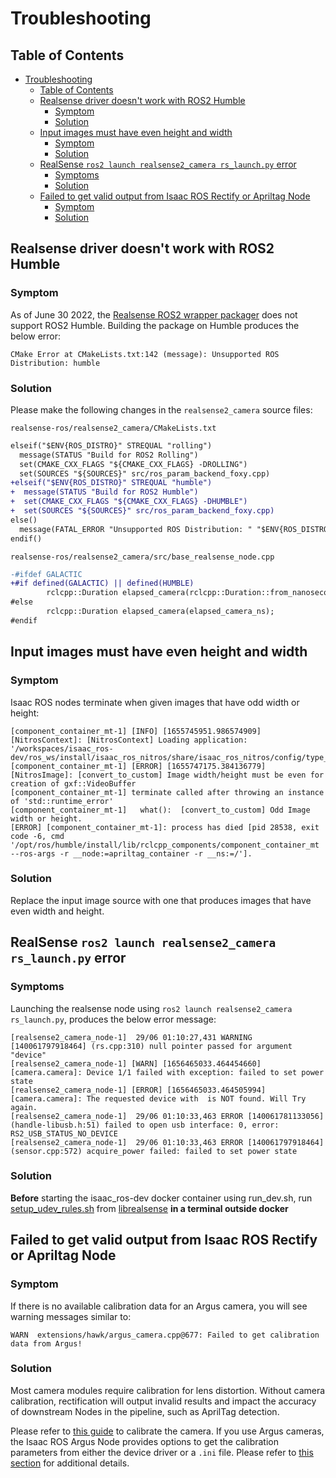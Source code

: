 # Troubleshooting

## Table of Contents
- [Troubleshooting](#troubleshooting)
  - [Table of Contents](#table-of-contents)
  - [Realsense driver doesn't work with ROS2 Humble](#realsense-driver-doesnt-work-with-ros2-humble)
    - [Symptom](#symptom)
    - [Solution](#solution)
  - [Input images must have even height and width](#input-images-must-have-even-height-and-width)
    - [Symptom](#symptom-1)
    - [Solution](#solution-1)
  - [RealSense `ros2 launch realsense2_camera rs_launch.py` error](#realsense-ros2-launch-realsense2_camera-rs_launchpy-error)
    - [Symptoms](#symptoms)
    - [Solution](#solution-2)
  - [Failed to get valid output from Isaac ROS Rectify or Apriltag Node](#failed-to-get-valid-output-from-isaac-ros-rectify-or-apriltag-node)
    - [Symptom](#symptom-2)
    - [Solution](#solution-3)

## Realsense driver doesn't work with ROS2 Humble
### Symptom
As of June 30 2022, the [Realsense ROS2 wrapper packager](https://github.com/IntelRealSense/realsense-ros/tree/ros2) does not support ROS2 Humble. Building the package on Humble produces the below error:

`CMake Error at CMakeLists.txt:142 (message):
  Unsupported ROS Distribution: humble`
### Solution
Please make the following changes in the `realsense2_camera` source files:

`realsense-ros/realsense2_camera/CMakeLists.txt`
```diff
elseif("$ENV{ROS_DISTRO}" STREQUAL "rolling")
  message(STATUS "Build for ROS2 Rolling")
  set(CMAKE_CXX_FLAGS "${CMAKE_CXX_FLAGS} -DROLLING")
  set(SOURCES "${SOURCES}" src/ros_param_backend_foxy.cpp)
+elseif("$ENV{ROS_DISTRO}" STREQUAL "humble")
+  message(STATUS "Build for ROS2 Humble")
+  set(CMAKE_CXX_FLAGS "${CMAKE_CXX_FLAGS} -DHUMBLE")
+  set(SOURCES "${SOURCES}" src/ros_param_backend_foxy.cpp)
else()
  message(FATAL_ERROR "Unsupported ROS Distribution: " "$ENV{ROS_DISTRO}")
endif()
```
`realsense-ros/realsense2_camera/src/base_realsense_node.cpp`

```diff
-#ifdef GALACTIC
+#if defined(GALACTIC) || defined(HUMBLE)
        rclcpp::Duration elapsed_camera(rclcpp::Duration::from_nanoseconds(elapsed_camera_ns));
#else
        rclcpp::Duration elapsed_camera(elapsed_camera_ns);
#endif
```

## Input images must have even height and width
### Symptom
Isaac ROS nodes terminate when given images that have odd width or height:
```
[component_container_mt-1] [INFO] [1655745951.986574909] [NitrosContext]: [NitrosContext] Loading application: '/workspaces/isaac_ros-dev/ros_ws/install/isaac_ros_nitros/share/isaac_ros_nitros/config/type_adapter_nitros_context_graph.yaml'
[component_container_mt-1] [ERROR] [1655747175.384136779] [NitrosImage]: [convert_to_custom] Image width/height must be even for creation of gxf::VideoBuffer
[component_container_mt-1] terminate called after throwing an instance of 'std::runtime_error'
[component_container_mt-1]   what():  [convert_to_custom] Odd Image width or height.
[ERROR] [component_container_mt-1]: process has died [pid 28538, exit code -6, cmd '/opt/ros/humble/install/lib/rclcpp_components/component_container_mt --ros-args -r __node:=apriltag_container -r __ns:=/'].
```
### Solution
Replace the input image source with one that produces images that have even width and height.
## RealSense `ros2 launch realsense2_camera rs_launch.py` error
### Symptoms
Launching the realsense node using `ros2 launch realsense2_camera rs_launch.py`, produces the below error message:

```
[realsense2_camera_node-1]  29/06 01:10:27,431 WARNING [140061797918464] (rs.cpp:310) null pointer passed for argument "device"
[realsense2_camera_node-1] [WARN] [1656465033.464454660] [camera.camera]: Device 1/1 failed with exception: failed to set power state
[realsense2_camera_node-1] [ERROR] [1656465033.464505994] [camera.camera]: The requested device with  is NOT found. Will Try again.
[realsense2_camera_node-1]  29/06 01:10:33,463 ERROR [140061781133056] (handle-libusb.h:51) failed to open usb interface: 0, error: RS2_USB_STATUS_NO_DEVICE
[realsense2_camera_node-1]  29/06 01:10:33,463 ERROR [140061797918464] (sensor.cpp:572) acquire_power failed: failed to set power state
```

### Solution
**Before** starting the isaac_ros-dev docker container using run_dev.sh, run [setup_udev_rules.sh](https://github.com/IntelRealSense/librealsense/blob/master/scripts/setup_udev_rules.sh) from [librealsense](https://github.com/IntelRealSense/librealsense) **in a terminal outside docker**
## Failed to get valid output from Isaac ROS Rectify or Apriltag Node
### Symptom
If there is no available calibration data for an Argus camera, you will see warning messages similar to:

```
WARN  extensions/hawk/argus_camera.cpp@677: Failed to get calibration data from Argus!
```

### Solution
Most camera modules require calibration for lens distortion. Without camera calibration, rectification will output invalid results and impact the accuracy of downstream Nodes in the pipeline, such as AprilTag detection. 

Please refer to [this guide](./camera-calibration.md) to calibrate the camera. If you use Argus cameras, the Isaac ROS Argus Node provides options to get the calibration parameters from either the device driver or a `.ini` file. Please refer to [this section](https://github.com/NVIDIA-ISAAC-ROS/isaac_ros_argus_camera/blob/main/README.md#camerainfo-message) for additional details.
